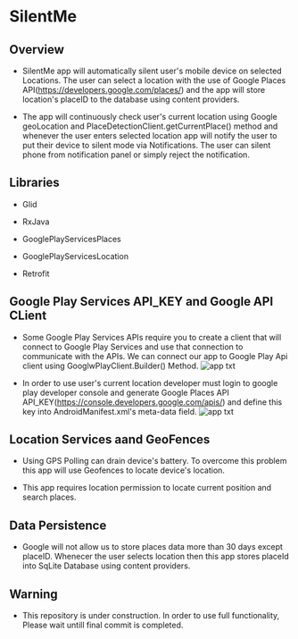 # SilentMe

## Overview

- SilentMe app will automatically silent user's mobile device on selected Locations. The user can select a location with the use of Google Places API(https://developers.google.com/places/) and  the app will store location's placeID to the database using content providers.

- The app will continuously check user's current location using Google geoLocation and PlaceDetectionClient.getCurrentPlace() method and whenever the user enters selected location app will notify the user to put their device to silent mode via Notifications. The user can silent phone from notification panel or simply reject the notification.

## Libraries

- Glid

- RxJava

- GooglePlayServicesPlaces

- GooglePlayServicesLocation

- Retrofit

## Google Play Services API_KEY and Google API CLient

- Some Google Play Services APIs require you to create a client that will connect to Google Play Services and use that connection to communicate with the APIs. We can connect our app to Google Play Api client using GooglwPlayClient.Builder() Method.
![app txt](https://github.com/shahshail/SilentMe/blob/master/app/googlePlayApiClient.png)

- In order to use user's current location developer must login to google play developer console and generate Google Places API API_KEY(https://console.developers.google.com/apis/) and define this key into AndroidManifest.xml's meta-data field.
![app txt](https://github.com/shahshail/SilentMe/blob/master/app/api_key.png)

## Location Services aand GeoFences

- Using GPS Polling can drain device's battery. To overcome this problem this app will use Geofences to locate device's location. 

- This app requires location permission to locate current position and search places.

## Data Persistence

- Google will not allow us to store places data more than 30 days except placeID. Whenecer the user selects location then this app stores placeId into SqLite Database using content providers.

## Warning

- This repository is under construction. In order to use full functionality, Please wait untill final commit is completed.





